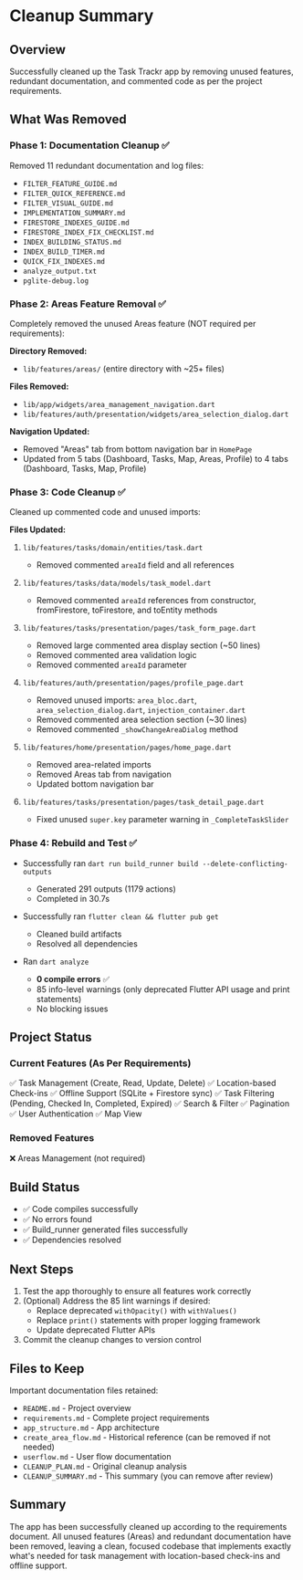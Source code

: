 # Cleanup Summary

## Overview
Successfully cleaned up the Task Trackr app by removing unused features, redundant documentation, and commented code as per the project requirements.

## What Was Removed

### Phase 1: Documentation Cleanup ✅
Removed 11 redundant documentation and log files:
- `FILTER_FEATURE_GUIDE.md`
- `FILTER_QUICK_REFERENCE.md`
- `FILTER_VISUAL_GUIDE.md`
- `IMPLEMENTATION_SUMMARY.md`
- `FIRESTORE_INDEXES_GUIDE.md`
- `FIRESTORE_INDEX_FIX_CHECKLIST.md`
- `INDEX_BUILDING_STATUS.md`
- `INDEX_BUILD_TIMER.md`
- `QUICK_FIX_INDEXES.md`
- `analyze_output.txt`
- `pglite-debug.log`

### Phase 2: Areas Feature Removal ✅
Completely removed the unused Areas feature (NOT required per requirements):

**Directory Removed:**
- `lib/features/areas/` (entire directory with ~25+ files)

**Files Removed:**
- `lib/app/widgets/area_management_navigation.dart`
- `lib/features/auth/presentation/widgets/area_selection_dialog.dart`

**Navigation Updated:**
- Removed "Areas" tab from bottom navigation bar in `HomePage`
- Updated from 5 tabs (Dashboard, Tasks, Map, Areas, Profile) to 4 tabs (Dashboard, Tasks, Map, Profile)

### Phase 3: Code Cleanup ✅
Cleaned up commented code and unused imports:

**Files Updated:**
1. `lib/features/tasks/domain/entities/task.dart`
   - Removed commented `areaId` field and all references

2. `lib/features/tasks/data/models/task_model.dart`
   - Removed commented `areaId` references from constructor, fromFirestore, toFirestore, and toEntity methods

3. `lib/features/tasks/presentation/pages/task_form_page.dart`
   - Removed large commented area display section (~50 lines)
   - Removed commented area validation logic
   - Removed commented `areaId` parameter

4. `lib/features/auth/presentation/pages/profile_page.dart`
   - Removed unused imports: `area_bloc.dart`, `area_selection_dialog.dart`, `injection_container.dart`
   - Removed commented area selection section (~30 lines)
   - Removed commented `_showChangeAreaDialog` method

5. `lib/features/home/presentation/pages/home_page.dart`
   - Removed area-related imports
   - Removed Areas tab from navigation
   - Updated bottom navigation bar

6. `lib/features/tasks/presentation/pages/task_detail_page.dart`
   - Fixed unused `super.key` parameter warning in `_CompleteTaskSlider`

### Phase 4: Rebuild and Test ✅
- Successfully ran `dart run build_runner build --delete-conflicting-outputs`
  - Generated 291 outputs (1179 actions)
  - Completed in 30.7s
  
- Successfully ran `flutter clean && flutter pub get`
  - Cleaned build artifacts
  - Resolved all dependencies

- Ran `dart analyze`
  - **0 compile errors** ✅
  - 85 info-level warnings (only deprecated Flutter API usage and print statements)
  - No blocking issues

## Project Status

### Current Features (As Per Requirements)
✅ Task Management (Create, Read, Update, Delete)
✅ Location-based Check-ins
✅ Offline Support (SQLite + Firestore sync)
✅ Task Filtering (Pending, Checked In, Completed, Expired)
✅ Search & Filter
✅ Pagination
✅ User Authentication
✅ Map View

### Removed Features
❌ Areas Management (not required)

## Build Status
- ✅ Code compiles successfully
- ✅ No errors found
- ✅ Build_runner generated files successfully
- ✅ Dependencies resolved

## Next Steps
1. Test the app thoroughly to ensure all features work correctly
2. (Optional) Address the 85 lint warnings if desired:
   - Replace deprecated `withOpacity()` with `withValues()`
   - Replace `print()` statements with proper logging framework
   - Update deprecated Flutter APIs
3. Commit the cleanup changes to version control

## Files to Keep
Important documentation files retained:
- `README.md` - Project overview
- `requirements.md` - Complete project requirements
- `app_structure.md` - App architecture
- `create_area_flow.md` - Historical reference (can be removed if not needed)
- `userflow.md` - User flow documentation
- `CLEANUP_PLAN.md` - Original cleanup analysis
- `CLEANUP_SUMMARY.md` - This summary (you can remove after review)

## Summary
The app has been successfully cleaned up according to the requirements document. All unused features (Areas) and redundant documentation have been removed, leaving a clean, focused codebase that implements exactly what's needed for task management with location-based check-ins and offline support.

